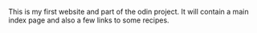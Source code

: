 This is my first website and part of the odin project. It will contain a main index page and also a few links to some recipes.
